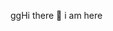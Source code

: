ggHi there 👋
i am here
<!--
**ammar6306/ammar6306** is a ✨ _special_ ✨ repository because its `README.md` (this file) appears on your GitHub profile.

Here are some ideas to get you started:

- 🔭 I’m currently working on ..SA world as a moderator
- 🌱 I’m currently learning ...BHU india
- 👯 I’m looking to collaborate on ...moderater, collab manager transleter
- 🤔 I’m looking for help with 
- 💬 Ask me about airdrop
- 📫 How to reach me: ...on bio twitter link in bio

hdhgjhf- ⚡ Fun fact: best

